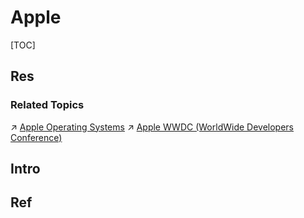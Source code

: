 # Apple

[TOC]



## Res
### Related Topics
↗ [Apple Operating Systems](../../🥷🏼%20Operating%20Systems%20&%20Kernels%20(Engineering%20Part)/Apple%20Operating%20Systems/Apple%20Operating%20Systems.md)
↗ [Apple WWDC (WorldWide Developers Conference)](../../../🗺%20CS%20Overview/📆%20Conference%20&%20Events%20in%20Industry/Development%20Events/Apple%20WWDC%20(WorldWide%20Developers%20Conference).md)



## Intro



## Ref


